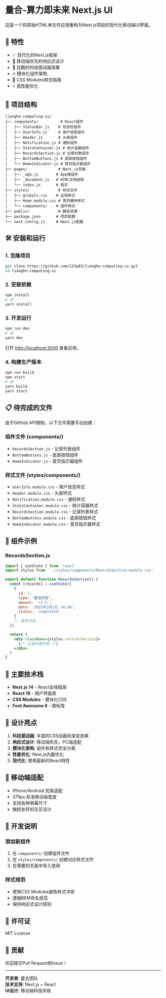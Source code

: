 # 量合-算力即未来 Next.js UI

这是一个将原始HTML单文件应用重构为Next.js项目的现代化移动端UI界面。

## 🚀 特性

- ✨ 现代化的Next.js框架
- 📱 移动端优先的响应式设计
- 🎨 炫酷的科技感动画效果
- 🔥 模块化组件架构
- 💎 CSS Modules样式隔离
- ⚡ 高性能优化

## 📁 项目结构

```
lianghe-computing-ui/
├── components/          # React组件
│   ├── StatusBar.js    # 状态栏组件
│   ├── UserInfo.js     # 用户信息组件
│   ├── Header.js       # 头部组件
│   ├── Notification.js # 通知组件
│   ├── StatsContainer.js # 统计容器组件
│   ├── RecordsSection.js # 记录列表组件
│   ├── BottomButtons.js # 底部按钮组件
│   └── HomeIndicator.js # 首页指示器组件
├── pages/              # Next.js页面
│   ├── _app.js        # App根组件
│   ├── _document.js   # HTML文档结构
│   └── index.js       # 首页
├── styles/             # 样式文件
│   ├── globals.css    # 全局样式
│   ├── Home.module.css # 首页模块样式
│   └── components/    # 组件样式
├── public/             # 静态资源
├── package.json       # 项目配置
└── next.config.js     # Next.js配置
```

## 🛠️ 安装和运行

### 1. 克隆项目

```bash
git clone https://github.com/123a83/lianghe-computing-ui.git
cd lianghe-computing-ui
```

### 2. 安装依赖

```bash
npm install
# 或
yarn install
```

### 3. 开发运行

```bash
npm run dev
# 或
yarn dev
```

打开 [http://localhost:3000](http://localhost:3000) 查看应用。

### 4. 构建生产版本

```bash
npm run build
npm start
# 或
yarn build
yarn start
```

## 📋 待完成的文件

由于GitHub API限制，以下文件需要手动创建：

### 组件文件 (components/)
- `RecordsSection.js` - 记录列表组件
- `BottomButtons.js` - 底部按钮组件  
- `HomeIndicator.js` - 首页指示器组件

### 样式文件 (styles/components/)
- `UserInfo.module.css` - 用户信息样式
- `Header.module.css` - 头部样式
- `Notification.module.css` - 通知样式
- `StatsContainer.module.css` - 统计容器样式
- `RecordsSection.module.css` - 记录列表样式
- `BottomButtons.module.css` - 底部按钮样式
- `HomeIndicator.module.css` - 首页指示器样式

## 🎨 组件示例

### RecordsSection.js
```jsx
import { useState } from 'react'
import styles from '../styles/components/RecordsSection.module.css'

export default function RecordsSection() {
  const [records] = useState([
    {
      id: 1,
      type: '量值获取',
      amount: '+2.5',
      date: '2025年3月1日 14:30',
      status: 'completed'
    }
    // 更多记录...
  ])

  return (
    <div className={styles.recordsSection}>
      {/* 记录列表内容 */}
    </div>
  )
}
```

## 🎯 主要技术栈

- **Next.js 14** - React全栈框架
- **React 18** - 用户界面库
- **CSS Modules** - 模块化CSS
- **Font Awesome 6** - 图标库

## 🌟 设计亮点

1. **科技感动画**: 丰富的CSS动画和渐变效果
2. **响应式设计**: 移动端优先，PC端适配
3. **模块化架构**: 组件和样式完全分离
4. **性能优化**: Next.js内置优化
5. **现代化**: 使用最新的React特性

## 📱 移动端适配

- iPhone/Android 完美适配
- 375px 标准移动端宽度
- 支持各种屏幕尺寸
- 触控友好的交互设计

## 🔧 开发说明

### 添加新组件
1. 在 `components/` 创建组件文件
2. 在 `styles/components/` 创建对应样式文件
3. 在需要的页面中导入使用

### 样式规范
- 使用CSS Modules避免样式冲突
- 遵循BEM命名规范
- 保持响应式设计原则

## 📄 许可证

MIT License

## 🤝 贡献

欢迎提交Pull Request和Issue！

---

**开发者**: 量合团队  
**技术支持**: Next.js + React  
**UI设计**: 移动端科技风格